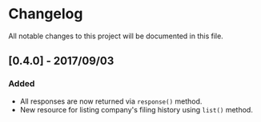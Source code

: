 # Changelog
All notable changes to this project will be documented in this file.

## [0.4.0] - 2017/09/03

### Added
 - All responses are now returned via `response()` method.
 - New resource for listing company's filing history using `list()` method.